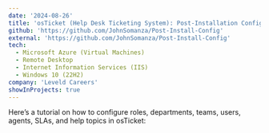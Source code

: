 ```yaml
---
date: '2024-08-26'
title: 'osTicket (Help Desk Ticketing System): Post-Installation Configuration'
github: 'https://github.com/JohnSomanza/Post-Install-Config'
external: 'https://github.com/JohnSomanza/Post-Install-Config'
tech:
  - Microsoft Azure (Virtual Machines)
  - Remote Desktop
  - Internet Information Services (IIS)
  - Windows 10 (22H2)
company: 'Leveld Careers'
showInProjects: true
---
```


Here’s a tutorial on how to configure roles, departments, teams, users, agents, SLAs, and help topics in osTicket:
